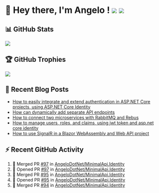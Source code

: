 # 👋 Hey there, I'm Angelo ! ![](https://img.shields.io/badge/Intel-Core_i5_12th-0071C5?style=for-the-badge&logo=intel&logoColor=white) <a href="https://www.buymeacoffee.com/angelodotnet" target="_blank"><img src="https://img.shields.io/badge/Buy%20Me%20A%20Coffee-FFDD00.svg?style=for-the-badge&logo=Buy-Me-A-Coffee&logoColor=black"></a>

## 📊 GitHub Stats
![](https://github-readme-stats.vercel.app/api?username=angelodotnet&theme=dracula&show_icons=true&hide_border=true&count_private=true)

## 🏆 GitHub Trophies
<img src="https://github-profile-trophy.vercel.app/?username=AngeloDotNet&no-frame=false&no-bg=false&margin-w=4&row=1" />

## 📝 Recent Blog Posts  
<!-- BLOG-POST-LIST:START -->
- [How to easily integrate and extend authentication in ASP.NET Core projects, using ASP.NET Core Identity](https://dev.to/angelodotnet/how-to-easily-integrate-and-extend-authentication-in-aspnet-core-projects-using-aspnet-core-130p)
- [How can dynamically add separate API endpoints](https://dev.to/angelodotnet/how-can-dynamically-add-separate-api-endpoints-4h56)
- [How to connect two microservices with RabbitMQ and Rebus](https://dev.to/angelodotnet/how-to-connect-two-microservices-with-rabbitmq-and-rebus-278)
- [How to manage users, roles, and claims, using jwt token and asp.net core identity](https://dev.to/angelodotnet/how-to-manage-roles-permissions-and-more-using-jwt-token-and-aspnet-core-identity-11k0)
- [How to use SignalR in a Blazor WebAssembly and Web API project](https://dev.to/angelodotnet/how-to-use-signalr-in-a-blazor-webassembly-and-web-api-project-27cp)
<!-- BLOG-POST-LIST:END -->

## ⚡ Recent GitHub Activity
<!--START_SECTION:activity-->
1. 🎉 Merged PR [#97](https://github.com/AngeloDotNet/MinimalApi.Identity/pull/97) in [AngeloDotNet/MinimalApi.Identity](https://github.com/AngeloDotNet/MinimalApi.Identity)
2. 💪 Opened PR [#97](https://github.com/AngeloDotNet/MinimalApi.Identity/pull/97) in [AngeloDotNet/MinimalApi.Identity](https://github.com/AngeloDotNet/MinimalApi.Identity)
3. 🎉 Merged PR [#95](https://github.com/AngeloDotNet/MinimalApi.Identity/pull/95) in [AngeloDotNet/MinimalApi.Identity](https://github.com/AngeloDotNet/MinimalApi.Identity)
4. 💪 Opened PR [#95](https://github.com/AngeloDotNet/MinimalApi.Identity/pull/95) in [AngeloDotNet/MinimalApi.Identity](https://github.com/AngeloDotNet/MinimalApi.Identity)
5. 🎉 Merged PR [#94](https://github.com/AngeloDotNet/MinimalApi.Identity/pull/94) in [AngeloDotNet/MinimalApi.Identity](https://github.com/AngeloDotNet/MinimalApi.Identity)
<!--END_SECTION:activity-->
